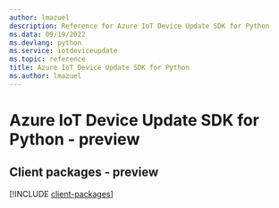 ```yaml
---
author: lmazuel
description: Reference for Azure IoT Device Update SDK for Python
ms.data: 09/19/2022
ms.devlang: python
ms.service: iotdeviceupdate
ms.topic: reference
title: Azure IoT Device Update SDK for Python
ms.author: lmazuel
---
```

# Azure IoT Device Update SDK for Python - preview

## Client packages - preview
[!INCLUDE [client-packages](iot-device-update-client-index.md)]